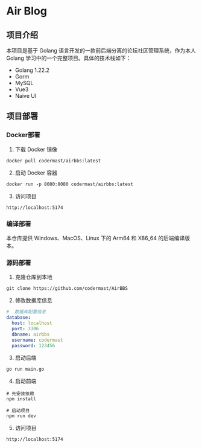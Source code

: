 # Air Blog

## 项目介绍

本项目是基于 Golang 语言开发的一款前后端分离的论坛社区管理系统，作为本人 Golang 学习中的一个完整项目。具体的技术栈如下：

- Golang 1.22.2
- Gorm
- MySQL
- Vue3
- Naive UI

## 项目部署

### Docker部署

1. 下载 Docker 镜像

```shell
docker pull codermast/airbbs:latest
```

2. 启动 Docker 容器

```shell
docker run -p 8080:8080 codermast/airbbs:latest
```
3. 访问项目

```http request
http://localhost:5174
```

### 编译部署

本仓库提供 Windows、MacOS、Linux 下的 Arm64 和 X86_64 的后端编译版本。

### 源码部署

1. 克隆仓库到本地

```shell
git clone https://github.com/codermast/AirBBS
```

2. 修改数据库信息

```yaml
#  数据库配置信息
database:
  host: localhost
  port: 3306
  dbname: airbbs
  username: codermast
  password: 123456
```

3. 启动后端

```shell
go run main.go
```

4. 启动前端

```shell
# 先安装依赖
npm install 

# 启动项目
npm run dev
```

5. 访问项目

```http request
http://localhost:5174
```